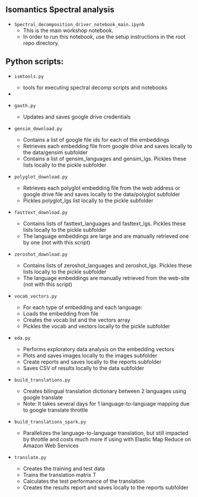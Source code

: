 ## Isomantics Spectral analysis
- `Spectral_decomposition_driver_notebook_main.ipynb`
    - This is the main workshop notebook.
    - In order to run this notebook, use the setup instructions in the root repo directory.


## Python scripts:
- `ismtools.py`
    - tools for executing spectral decomp scripts and notebooks
-


- `gauth.py`
    - Updates and saves google drive credentials
- `gensim_download.py`
    - Contains a list of google file ids for each of the embeddings
    - Retrieves each embedding file from google drive and saves locally to the data/gensim subfolder
    - Contains a list of gensim_languages and gensim_lgs.  Pickles these lists locally to the pickle subfolder
- `polyglot_download.py`
    - Retrieves each polyglot embedding file from the web address or google drive file and saves locally to the data/polyglot subfolder
    - Pickles polyglot_lgs list locally to the pickle subfolder
- `fasttext_download.py`
    - Contains lists of fasttext_languages and fasttext_lgs.  Pickles these lists locally to the pickle subfolder
    - The language embeddings are large and are manually retrieved one by one (not with this script)
- `zeroshot_download.py`
    - Contains lists of zeroshot_languages and zeroshot_lgs.  Pickles these lists locally to the pickle subfolder
    - The language embeddings are manually retrieved from the web-site (not with this script)
- `vocab_vectors.py`
    - For each type of embedding and each language:
    - Loads the embedding from file
    - Creates the vocab list and the vectors array
    - Pickles the vocab and vectors locally to the pickle subfolder
- `eda.py`
    - Performs exploratory data analysis on the embedding vectors
    - Plots and saves images locally to the images subfolder
    - Create reports and saves locally to the reports subfolder
    - Saves CSV of results locally to the data subfolder
- `build_translations.py`
    - Creates bilingual translation dictionary between 2 languages using google translate
    - Note: It takes several days for 1 language-to-language mapping due to google translate throttle
- `build_translations_spark.py`
    - Parallelizes the language-to-language translation, but still impacted by throttle and costs much more if using with Elastic Map Reduce on Amazon Web Services
- `translate.py`
    - Creates the training and test data
    - Trains the translation matrix T
    - Calculates the test performance of the translation
    - Creates the results report and saves locally to the reports subfolder

